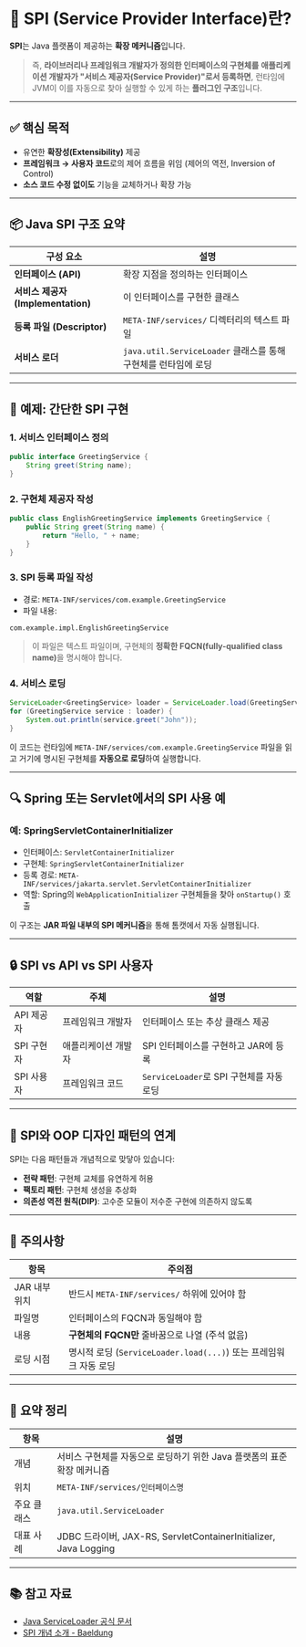 # 🌟 SPI (Service Provider Interface)란?

**SPI**는 Java 플랫폼이 제공하는 **확장 메커니즘**입니다.

> 즉, **라이브러리나 프레임워크 개발자가 정의한 인터페이스의 구현체를**
> **애플리케이션 개발자가 "서비스 제공자(Service Provider)"로서 등록하면**,
> 런타임에 JVM이 이를 자동으로 찾아 실행할 수 있게 하는 **플러그인 구조**입니다.

---

## ✅ 핵심 목적

* 유연한 **확장성(Extensibility)** 제공
* **프레임워크 → 사용자 코드**로의 제어 흐름을 위임 (제어의 역전, Inversion of Control)
* **소스 코드 수정 없이도** 기능을 교체하거나 확장 가능

---

## 📦 Java SPI 구조 요약

| 구성 요소                        | 설명                                             |
| ---------------------------- | ---------------------------------------------- |
| **인터페이스 (API)**              | 확장 지점을 정의하는 인터페이스                              |
| **서비스 제공자 (Implementation)** | 이 인터페이스를 구현한 클래스                               |
| **등록 파일 (Descriptor)**       | `META-INF/services/` 디렉터리의 텍스트 파일              |
| **서비스 로더**                   | `java.util.ServiceLoader` 클래스를 통해 구현체를 런타임에 로딩 |

---

## 🔧 예제: 간단한 SPI 구현

### 1. 서비스 인터페이스 정의

```java
public interface GreetingService {
    String greet(String name);
}
```

### 2. 구현체 제공자 작성

```java
public class EnglishGreetingService implements GreetingService {
    public String greet(String name) {
        return "Hello, " + name;
    }
}
```

### 3. SPI 등록 파일 작성

* 경로: `META-INF/services/com.example.GreetingService`
* 파일 내용:

```
com.example.impl.EnglishGreetingService
```

> 이 파일은 텍스트 파일이며, 구현체의 <strong>정확한 FQCN(fully-qualified class name)</strong>을 명시해야 합니다.

### 4. 서비스 로딩

```java
ServiceLoader<GreetingService> loader = ServiceLoader.load(GreetingService.class);
for (GreetingService service : loader) {
    System.out.println(service.greet("John"));
}
```

이 코드는 런타임에 `META-INF/services/com.example.GreetingService` 파일을 읽고
거기에 명시된 구현체를 **자동으로 로딩**하여 실행합니다.

---

## 🔍 Spring 또는 Servlet에서의 SPI 사용 예

### 예: SpringServletContainerInitializer

* 인터페이스: `ServletContainerInitializer`
* 구현체: `SpringServletContainerInitializer`
* 등록 경로: `META-INF/services/jakarta.servlet.ServletContainerInitializer`
* 역할: Spring의 `WebApplicationInitializer` 구현체들을 찾아 `onStartup()` 호출

이 구조는 **JAR 파일 내부의 SPI 메커니즘**을 통해 톰캣에서 자동 실행됩니다.

---

## 🔒 SPI vs API vs SPI 사용자

| 역할      | 주체         | 설명                              |
| ------- | ---------- | ------------------------------- |
| API 제공자 | 프레임워크 개발자  | 인터페이스 또는 추상 클래스 제공              |
| SPI 구현자 | 애플리케이션 개발자 | SPI 인터페이스를 구현하고 JAR에 등록         |
| SPI 사용자 | 프레임워크 코드   | `ServiceLoader`로 SPI 구현체를 자동 로딩 |

---

## 🧠 SPI와 OOP 디자인 패턴의 연계

SPI는 다음 패턴들과 개념적으로 맞닿아 있습니다:

* **전략 패턴**: 구현체 교체를 유연하게 허용
* **팩토리 패턴**: 구현체 생성을 추상화
* **의존성 역전 원칙(DIP)**: 고수준 모듈이 저수준 구현에 의존하지 않도록

---

## 🚨 주의사항

| 항목        | 주의점                                               |
| --------- | ------------------------------------------------- |
| JAR 내부 위치 | 반드시 `META-INF/services/` 하위에 있어야 함                |
| 파일명       | 인터페이스의 FQCN과 동일해야 함                               |
| 내용        | **구현체의 FQCN만** 줄바꿈으로 나열 (주석 없음)                   |
| 로딩 시점     | 명시적 로딩 (`ServiceLoader.load(...)`) 또는 프레임워크 자동 로딩 |

---

## 📌 요약 정리

| 항목     | 설명                                                           |
| ------ | ------------------------------------------------------------ |
| 개념     | 서비스 구현체를 자동으로 로딩하기 위한 Java 플랫폼의 표준 확장 메커니즘                   |
| 위치     | `META-INF/services/인터페이스명`                                   |
| 주요 클래스 | `java.util.ServiceLoader`                                    |
| 대표 사례  | JDBC 드라이버, JAX-RS, ServletContainerInitializer, Java Logging |

---

## 📚 참고 자료

* [Java ServiceLoader 공식 문서](https://docs.oracle.com/javase/8/docs/api/java/util/ServiceLoader.html)
* [SPI 개념 소개 - Baeldung](https://www.baeldung.com/java-spi)

